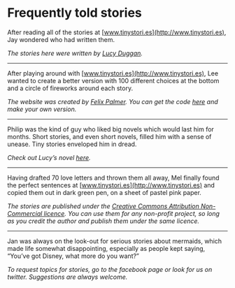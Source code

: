 Frequently told stories
=======================
After reading all of the stories at [www.tinystori.es](http://www.tinystori.es), Jay wondered who had written them.*The stories here were written by [Lucy Duggan](http://www.peerpress.co.uk/lucyduggan.html).* 

-----------------------------------------------------------------------------------------After playing around with [www.tinystori.es](http://www.tinystori.es), Lee wanted to create a better version with 100 different choices at the bottom and a circle of fireworks around each story.*The website was created by [Felix Palmer](http://www.pheelicks.com). You can get the code [here](https://github.com/lucyduggan/tinystories) and make your own version.*

-----------------------------------------------------------------------------------------Philip was the kind of guy who liked big novels which would last him for months. Short stories, and even short novels, filled him with a sense of unease. Tiny stories enveloped him in dread.*Check out Lucy’s novel [here](http://www.peerpress.co.uk/tendrils.html).*

-----------------------------------------------------------------------------------------Having drafted 70 love letters and thrown them all away, Mel finally found the perfect sentences at [www.tinystori.es](http://www.tinystori.es) and copied them out in dark green pen, on a sheet of pastel pink paper.*The stories are published under the [Creative Commons Attribution Non-Commercial licence](http://creativecommons.org/licenses/by-nc/4.0/). You can use them for any non-profit project, so long as you credit the author and publish them under the same licence.*

-----------------------------------------------------------------------------------------Jan was always on the look-out for serious stories about mermaids, which made life somewhat disappointing, especially as people kept saying, “You’ve got Disney, what more do you want?”*To request topics for stories, go to the facebook page or look for us on twitter. Suggestions are always welcome.*